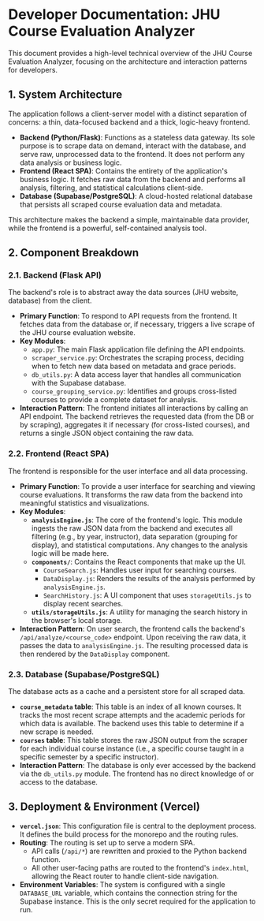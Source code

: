# Developer Documentation: JHU Course Evaluation Analyzer

This document provides a high-level technical overview of the JHU Course Evaluation Analyzer, focusing on the architecture and interaction patterns for developers.

## 1. System Architecture

The application follows a client-server model with a distinct separation of concerns: a thin, data-focused backend and a thick, logic-heavy frontend.

- **Backend (Python/Flask)**: Functions as a stateless data gateway. Its sole purpose is to scrape data on demand, interact with the database, and serve raw, unprocessed data to the frontend. It does not perform any data analysis or business logic.
- **Frontend (React SPA)**: Contains the entirety of the application's business logic. It fetches raw data from the backend and performs all analysis, filtering, and statistical calculations client-side.
- **Database (Supabase/PostgreSQL)**: A cloud-hosted relational database that persists all scraped course evaluation data and metadata.

This architecture makes the backend a simple, maintainable data provider, while the frontend is a powerful, self-contained analysis tool.

## 2. Component Breakdown

### 2.1. Backend (Flask API)

The backend's role is to abstract away the data sources (JHU website, database) from the client.

- **Primary Function**: To respond to API requests from the frontend. It fetches data from the database or, if necessary, triggers a live scrape of the JHU course evaluation website.
- **Key Modules**:
    - `app.py`: The main Flask application file defining the API endpoints.
    - `scraper_service.py`: Orchestrates the scraping process, deciding when to fetch new data based on metadata and grace periods.
    - `db_utils.py`: A data access layer that handles all communication with the Supabase database.
    - `course_grouping_service.py`: Identifies and groups cross-listed courses to provide a complete dataset for analysis.
- **Interaction Pattern**: The frontend initiates all interactions by calling an API endpoint. The backend retrieves the requested data (from the DB or by scraping), aggregates it if necessary (for cross-listed courses), and returns a single JSON object containing the raw data.

### 2.2. Frontend (React SPA)

The frontend is responsible for the user interface and all data processing.

- **Primary Function**: To provide a user interface for searching and viewing course evaluations. It transforms the raw data from the backend into meaningful statistics and visualizations.
- **Key Modules**:
    - **`analysisEngine.js`**: The core of the frontend's logic. This module ingests the raw JSON data from the backend and executes all filtering (e.g., by year, instructor), data separation (grouping for display), and statistical computations. Any changes to the analysis logic will be made here.
    - **`components/`**: Contains the React components that make up the UI.
        - `CourseSearch.js`: Handles user input for searching courses.
        - `DataDisplay.js`: Renders the results of the analysis performed by `analysisEngine.js`.
        - `SearchHistory.js`: A UI component that uses `storageUtils.js` to display recent searches.
    - **`utils/storageUtils.js`**: A utility for managing the search history in the browser's local storage.
- **Interaction Pattern**: On user search, the frontend calls the backend's `/api/analyze/<course_code>` endpoint. Upon receiving the raw data, it passes the data to `analysisEngine.js`. The resulting processed data is then rendered by the `DataDisplay` component.

### 2.3. Database (Supabase/PostgreSQL)

The database acts as a cache and a persistent store for all scraped data.

- **`course_metadata` table**: This table is an index of all known courses. It tracks the most recent scrape attempts and the academic periods for which data is available. The backend uses this table to determine if a new scrape is needed.
- **`courses` table**: This table stores the raw JSON output from the scraper for each individual course instance (i.e., a specific course taught in a specific semester by a specific instructor).
- **Interaction Pattern**: The database is only ever accessed by the backend via the `db_utils.py` module. The frontend has no direct knowledge of or access to the database.

## 3. Deployment & Environment (Vercel)

- **`vercel.json`**: This configuration file is central to the deployment process. It defines the build process for the monorepo and the routing rules.
- **Routing**: The routing is set up to serve a modern SPA.
    - API calls (`/api/*`) are rewritten and proxied to the Python backend function.
    - All other user-facing paths are routed to the frontend's `index.html`, allowing the React router to handle client-side navigation.
- **Environment Variables**: The system is configured with a single `DATABASE_URL` variable, which contains the connection string for the Supabase instance. This is the only secret required for the application to run.